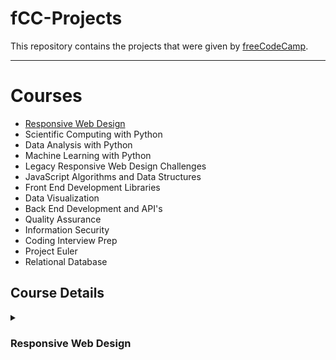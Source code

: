 # fCC-Projects
This repository contains the projects that were given by [freeCodeCamp](https://www.freecodecamp.org).

---

# Courses
- [Responsive Web Design](#webdesign)
- Scientific Computing with Python
- Data Analysis with Python
- Machine Learning with Python
- Legacy Responsive Web Design Challenges
- JavaScript Algorithms and Data Structures
- Front End Development Libraries
- Data Visualization
- Back End Development and API's
- Quality Assurance
- Information Security
- Coding Interview Prep
- Project Euler
- Relational Database

## Course Details 
<details>
  <summary>
    <h3 id="webdesign">Responsive Web Design</h3>
  </summary>

- [x] Learn HTML by Building a Cat Photo App
- [x] Learn Basic CSS by Building a Cafe Menu
- [x] Learn CSS colors by Color Markers
- [x] Learn HTML Forms by Building a registration form
- [ ] Certification Project - Build a survey form project
---
- [ ] Learn the CSS Box Model
- [ ] Learn CSS Flexbox
- [ ] Learn Typography
- [ ] Learn Accessibility
- [ ] Certification Project - Build A Tribute Page project
---
- [ ] Learn More About CSS Pseudo Selectors
- [ ] Learn Intermediate CSS
- [ ] Learn Responsive Web Design
- [ ] Certification Project - Build a Technical Documentation Page project
---
- [ ] Learn CSS Variables by Building a City Skyline
- [ ] Learn CSS Grid
- [ ] Certification Project - Build a Product Landing Page project
---
- [ ] Learn CSS Animation by Building a Ferris Wheel
- [ ] Learn CSS Transforms by Building a Penguin
- [ ] Certification Project - Build a Personal Portfolio Webpage project

</details>
